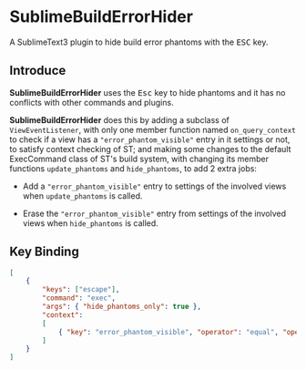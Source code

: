 # SublimeBuildErrorHider

A SublimeText3 plugin to hide build error phantoms with the <kbd>ESC</kbd> key.


## Introduce

**SublimeBuildErrorHider** uses the <kbd>Esc</kbd> key to hide phantoms and it has no conflicts with other commands and plugins.

**SublimeBuildErrorHider** does this by adding a subclass of `ViewEventListener`, with only one member function named `on_query_context` to check if a view has a `"error_phantom_visible"` entry in it settings or not, to satisfy context checking of ST; and making some changes to the default ExecCommand class of ST's build system, with changing its member functions `update_phantoms` and `hide_phantoms`, to add 2 extra jobs:

- Add a `"error_phantom_visible"` entry to settings of the involved views when `update_phantoms` is called.

- Erase the `"error_phantom_visible"` entry from settings of the involved views when `hide_phantoms` is called.


## Key Binding
```json
[
    {
        "keys": ["escape"],
        "command": "exec",
        "args": { "hide_phantoms_only": true },
        "context":
        [
            { "key": "error_phantom_visible", "operator": "equal", "operand": true }
        ]
    }
]
```
